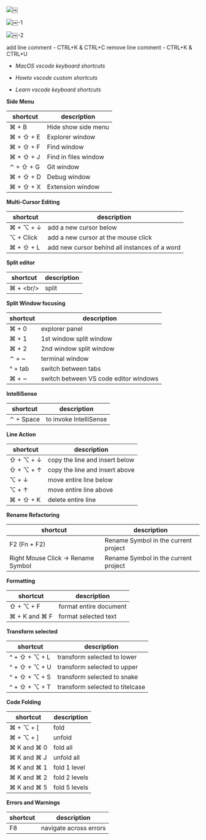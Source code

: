 ![￼](￼.png)

 
![￼-1](￼-1.png)

 
![￼-2](￼-2.png)

 
add line comment - CTRL+K & CTRL+C
remove line comment - CTRL+K & CTRL+U
* _MacOS vscode keyboard shortcuts_

* _Howto vscode custom shortcuts_

* _Learn vscode keyboard shortcuts_

**Side Menu**

|  **shortcut**<br/> | **description**<br/> |
|-----|-----|
|  ⌘ + B<br/> | Hide show side menu<br/> |
|  ⌘ + ⇧ + E<br/> | Explorer window<br/> |
|  ⌘ + ⇧ + F<br/> | Find window<br/> |
|  ⌘ + ⇧ + J<br/> | Find in files window<br/> |
|  ⌃ + ⇧ + G<br/> | Git window<br/> |
|  ⌘ + ⇧ + D<br/> | Debug window<br/> |
|  ⌘ + ⇧ + X<br/> | Extension window<br/> |

**Multi-Cursor Editing**

|  **shortcut**<br/> | **description**<br/> |
|-----|-----|
|  ⌘ + ⌥ + ↓<br/> | add a new cursor below<br/> |
|  ⌥ + Click<br/> | add a new cursor at the mouse click<br/> |
|  ⌘ + ⇧ + L<br/> | add new cursor behind all instances of a word<br/> |

**Split editor**

|  **shortcut**<br/> | **description**<br/> |
|-----|-----|
|  ⌘ + \<br/> | split<br/> |

**Split Window focusing**

|  **shortcut**<br/> | **description**<br/> |
|-----|-----|
|  ⌘ + 0<br/> | explorer panel<br/> |
|  ⌘ + 1<br/> | 1st window split window<br/> |
|  ⌘ + 2<br/> | 2nd window split window<br/> |
|  ⌃ + ~<br/> | terminal window<br/> |
|  ^ + tab<br/> | switch between tabs<br/> |
|  ⌘ + ~<br/> | switch between VS code editor windows<br/> |

**IntelliSense**

|  **shortcut**<br/> | **description**<br/> |
|-----|-----|
|  ⌃ + Space<br/> | to invoke IntelliSense<br/> |

**Line Action**

|  **shortcut**<br/> | **description**<br/> |
|-----|-----|
|  ⇧ + ⌥ + ↓<br/> | copy the line and insert below<br/> |
|  ⇧ + ⌥ + ↑<br/> | copy the line and insert above<br/> |
|  ⌥ + ↓<br/> | move entire line below<br/> |
|  ⌥ + ↑<br/> | move entire line above<br/> |
|  ⌘ + ⇧ + K<br/> | delete entire line<br/> |

**Rename Refactoring**

|  **shortcut**<br/> | **description**<br/> |
|-----|-----|
|  F2 (Fn + F2)<br/> | Rename Symbol in the current project<br/> |
|  Right Mouse Click -> Rename Symbol<br/> | Rename Symbol in the current project<br/> |

**Formatting**

|  **shortcut**<br/> | **description**<br/> |
|-----|-----|
|  ⇧ + ⌥ + F<br/> | format entire document<br/> |
|  ⌘ + K and ⌘ F<br/> | format selected text<br/> |

**Transform selected**

|  **shortcut**<br/> | **description**<br/> |
|-----|-----|
|  ^ + ⇧ + ⌥ + L<br/> | transform selected to lower<br/> |
|  ^ + ⇧ + ⌥ + U<br/> | transform selected to upper<br/> |
|  ^ + ⇧ + ⌥ + S<br/> | transform selected to snake<br/> |
|  ^ + ⇧ + ⌥ + T<br/> | transform selected to titelcase<br/> |

**Code Folding**

|  **shortcut**<br/> | **description**<br/> |
|-----|-----|
|  ⌘ + ⌥ + [<br/> | fold<br/> |
|  ⌘ + ⌥ + ]<br/> | unfold<br/> |
|  ⌘ K and ⌘ 0<br/> | fold all<br/> |
|  ⌘ K and ⌘ J<br/> | unfold all<br/> |
|  ⌘ K and ⌘ 1<br/> | fold 1 level<br/> |
|  ⌘ K and ⌘ 2<br/> | fold 2 levels<br/> |
|  ⌘ K and ⌘ 5<br/> | fold 5 levels<br/> |

**Errors and Warnings**

|  **shortcut**<br/> | **description**<br/> |
|-----|-----|
|  F8<br/> | navigate across errors<br/> |

 
